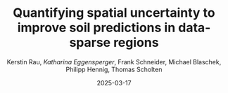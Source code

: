---
title: "Quantifying spatial uncertainty to improve soil predictions in data-sparse regions"
author: "Kerstin Rau, *Katharina Eggensperger*, Frank Schneider, Michael Blaschek, Philipp Hennig, Thomas Scholten"
collection: publications
permalink: /publication/2024-Egusphere-Soil
date: 2025-03-17
venue: "EGUsphere"
doi: 'https://doi.org/10.5194/egusphere-2025-166'
paperurl: 'https://egusphere.copernicus.org/preprints/2025/egusphere-2025-166/'
---